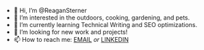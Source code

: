 - 👋 Hi, I’m @ReaganSterner
- 👀 I’m interested in the outdoors, cooking, gardening, and pets.
- 🌱 I’m currently learning Technical Writing and SEO optimizations.
- 💞️ I’m looking for new work and projects!
- 📫 How to reach me: [EMAIL](mailto:ReaganSterner@gmail.com "ReaganSterner@gmail.com") *or* [LINKEDIN](http://www.linked.com/in/reagan-sterner "reagan-sterner")

<!---
ReaganSterner/ReaganSterner is a ✨ special ✨ repository because its `README.md` (this file) appears on your GitHub profile.
You can click the Preview link to take a look at your changes.
--->
